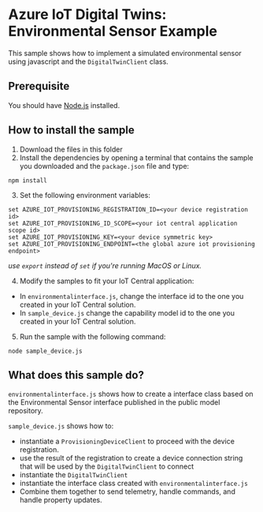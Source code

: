# Azure IoT Digital Twins: Environmental Sensor Example

This sample shows how to implement a simulated environmental sensor using javascript and the `DigitalTwinClient` class.

## Prerequisite

You should have [Node.js](https://nodejs.org/en/) installed.

## How to install the sample

1. Download the files in this folder
2. Install the dependencies by opening a terminal that contains the sample you downloaded and the `package.json` file and type:

```shell
npm install
```

3. Set the following environment variables:

```shell
set AZURE_IOT_PROVISIONING_REGISTRATION_ID=<your device registration id>
set AZURE_IOT_PROVISIONING_ID_SCOPE=<your iot central application scope id>
set AZURE_IOT_PROVISIONING_KEY=<your device symmetric key>
set AZURE_IOT_PROVISIONING_ENDPOINT=<the global azure iot provisioning endpoint>
```
*use `export` instead of `set` if you're running MacOS or Linux.*

4. Modify the samples to fit your IoT Central application:
- In `environmentalinterface.js`, change the interface id to the one you created in your IoT Central solution.
- In `sample_device.js` change the capability model id to the one you created in your IoT Central solution.

5. Run the sample with the following command:

```shell
node sample_device.js
```

## What does this sample do?

`environmentalinterface.js` shows how to create a interface class based on the Environmental Sensor interface published in the public model repository.

`sample_device.js` shows how to:
- instantiate a `ProvisioningDeviceClient` to proceed with the device registration.
- use the result of the registration to create a device connection string that will be used by the `DigitalTwinClient` to connect
- instantiate the `DigitalTwinClient`
- instantiate the interface class created with `environmentalinterface.js`
- Combine them together to send telemetry, handle commands, and handle property updates.
